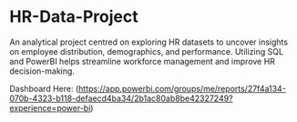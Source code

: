 # HR-Data-Project
An analytical project centred on exploring HR datasets to uncover insights on employee distribution, demographics, and performance. Utilizing SQL and PowerBI helps streamline workforce management and improve HR decision-making.

Dashboard Here: (https://app.powerbi.com/groups/me/reports/27f4a134-070b-4323-b118-defaecd4ba34/2b1ac80ab8be42327249?experience=power-bi)

